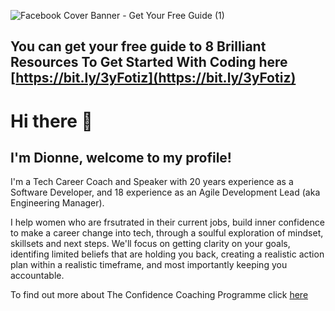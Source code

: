 ![Facebook Cover Banner - Get Your Free Guide (1)](https://user-images.githubusercontent.com/15780285/202602848-c7592f03-8f8c-43b9-9ccd-adedb1604579.png)

## You can get your free guide to 8 Brilliant Resources To Get Started With Coding here [https://bit.ly/3yFotiz](https://bit.ly/3yFotiz)


# Hi there 👋

## I'm Dionne, welcome to my profile!

I'm a Tech Career Coach and Speaker with 20 years experience as a Software Developer, and 18 experience as an Agile Development Lead (aka Engineering Manager).

I help women who are frsutrated in their current jobs, build inner confidence to make a career change into tech, through a soulful exploration of mindset, skillsets and next steps.  We'll focus on getting clarity on your goals, identifing limited beliefs that are holding you back, creating a realistic action plan within a realistic timeframe, and most importantly keeping you accountable.

To find out more about The Confidence Coaching Programme click [here](https://dionnecondor-farrell.com/career-coaching-programme-for-women-into-tech)


<!--
**dionnecf/dionnecf** is a ✨ _special_ ✨ repository because its `README.md` (this file) appears on your GitHub profile.

Here are some ideas to get you started:

- 🔭 I’m currently working on ...
- 🌱 I’m currently learning ...
- 👯 I’m looking to collaborate on ...
- 🤔 I’m looking for help with ...
- 💬 Ask me about ...
- 📫 How to reach me: ...
- 😄 Pronouns: ...
- ⚡ Fun fact: ...
-->

